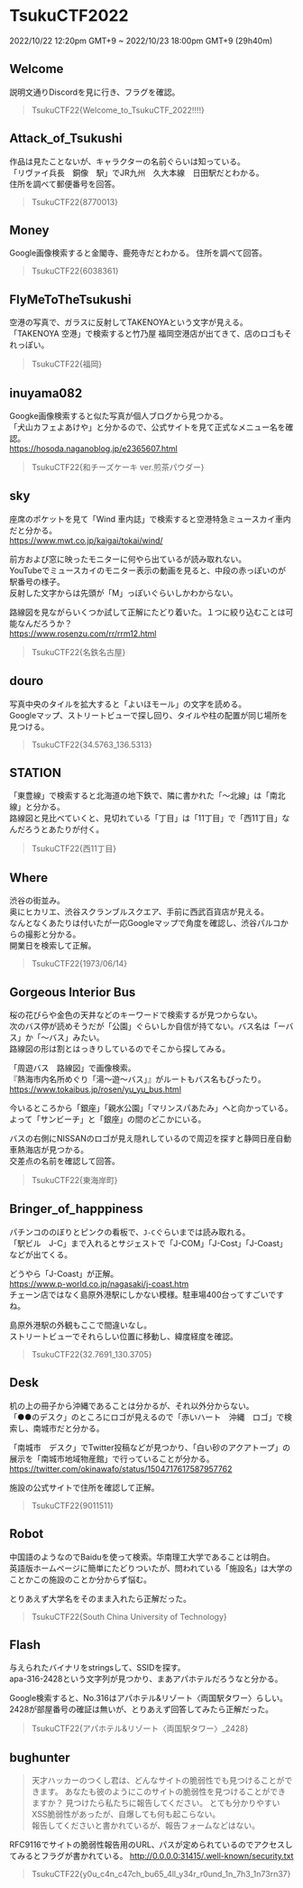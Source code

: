 # TsukuCTF2022
2022/10/22 12:20pm GMT+9 ~ 2022/10/23 18:00pm GMT+9 (29h40m)

## Welcome
説明文通りDiscordを見に行き、フラグを確認。
> TsukuCTF22{Welcome_to_TsukuCTF_2022!!!!}

## Attack_of_Tsukushi
作品は見たことないが、キャラクターの名前ぐらいは知っている。  
「リヴァイ兵長　銅像　駅」でJR九州　久大本線　日田駅だとわかる。  
住所を調べて郵便番号を回答。
> TsukuCTF22{8770013}

## Money
Google画像検索すると金閣寺、鹿苑寺だとわかる。 
住所を調べて回答。  
> TsukuCTF22{6038361}

## FlyMeToTheTsukushi
空港の写真で、ガラスに反射してTAKENOYAという文字が見える。  
「TAKENOYA 空港」で検索すると竹乃屋 福岡空港店が出てきて、店のロゴもそれっぽい。
> TsukuCTF22{福岡}

## inuyama082
Googke画像検索すると似た写真が個人ブログから見つかる。  
「犬山カフェよあけや」と分かるので、公式サイトを見て正式なメニュー名を確認。  
https://hosoda.naganoblog.jp/e2365607.html  
> TsukuCTF22{和チーズケーキ ver.煎茶パウダー}

## sky
座席のポケットを見て「Wind 車内誌」で検索すると空港特急ミュースカイ車内だと分かる。  
https://www.mwt.co.jp/kaigai/tokai/wind/  

前方および窓に映ったモニターに何やら出ているが読み取れない。  
YouTubeでミュースカイのモニター表示の動画を見ると、中段の赤っぽいのが駅番号の様子。  
反射した文字からは先頭が「M」っぽいぐらいしかわからない。  

路線図を見ながらいくつか試して正解にたどり着いた。１つに絞り込むことは可能なんだろうか？  
https://www.rosenzu.com/rr/rrm12.html  
> TsukuCTF22{名鉄名古屋}

## douro
写真中央のタイルを拡大すると「よいほモール」の文字を読める。  
Googleマップ、ストリートビューで探し回り、タイルや柱の配置が同じ場所を見つける。  
> TsukuCTF22{34.5763_136.5313}

## STATION
「東豊線」で検索すると北海道の地下鉄で、隣に書かれた「～北線」は「南北線」と分かる。  
路線図と見比べていくと、見切れている「丁目」は「11丁目」で「西11丁目」なんだろうとあたりが付く。
> TsukuCTF22{西11丁目}

## Where
渋谷の街並み。  
奥にヒカリエ、渋谷スクランブルスクエア、手前に西武百貨店が見える。  
なんとなくあたりは付いたが一応Googleマップで角度を確認し、渋谷パルコからの撮影と分かる。  
開業日を検索して正解。 
> TsukuCTF22{1973/06/14}

## Gorgeous Interior Bus
桜の花びらや金色の天井などのキーワードで検索するが見つからない。  
次のバス停が読めそうだが「公園」ぐらいしか自信が持てない。バス名は「ーバス」か「～バス」みたい。  
路線図の形は割とはっきりしているのでそこから探してみる。  

「周遊バス　路線図」で画像検索。  
『熱海市内名所めぐり「湯～遊～バス」』がルートもバス名もぴったり。  
https://www.tokaibus.jp/rosen/yu_yu_bus.html

今いるところから「銀座」「親水公園」「マリンスパあたみ」へと向かっている。  
よって「サンビーチ」と「銀座」の間のどこかにいる。  

バスの右側にNISSANのロゴが見え隠れしているので周辺を探すと静岡日産自動車熱海店が見つかる。  
交差点の名前を確認して回答。  
> TsukuCTF22{東海岸町}

## Bringer_of_happpiness
パチンコののぼりとピンクの看板で、`J-C`ぐらいまでは読み取れる。  
「駅ビル　J-C」まで入れるとサジェストで「J-COM」「J-Cost」「J-Coast」などが出てくる。  

どうやら「J-Coast」が正解。  
https://www.p-world.co.jp/nagasaki/j-coast.htm  
チェーン店ではなく島原外港駅にしかない模様。駐車場400台ってすごいですね。  

島原外港駅の外観もここで間違いなし。  
ストリートビューでそれらしい位置に移動し、緯度経度を確認。  
> TsukuCTF22{32.7691_130.3705}

## Desk
机の上の冊子から沖縄であることは分かるが、それ以外分からない。  
「●●のデスク」のところにロゴが見えるので「赤いハート　沖縄　ロゴ」で検索し、南城市だと分かる。  

「南城市　デスク」でTwitter投稿などが見つかり、「白い砂のアクアトープ」の展示を「南城市地域物産館」で行っていることが分かる。  
https://twitter.com/okinawafo/status/1504717617587957762

施設の公式サイトで住所を確認して正解。  
> TsukuCTF22{9011511} 

## Robot
中国語のようなのでBaiduを使って検索。华南理工大学であることは明白。  
英語版ホームページに簡単にたどりついたが、問われている「施設名」は大学のことかこの施設のことか分からず悩む。  

とりあえず大学名をそのまま入れたら正解だった。  
> TsukuCTF22{South China University of Technology}

## Flash
与えられたバイナリをstringsして、SSIDを探す。  
apa-316-2428という文字列が見つかり、まあアパホテルだろうなと分かる。 

Google検索すると、No.316はアパホテル&リゾート〈両国駅タワー〉らしい。  
2428が部屋番号の確証は無いが、とりあえず回答してみたら正解だった。
> TsukuCTF22{アパホテル&リゾート〈両国駅タワー〉_2428}

## bughunter
> 天才ハッカーのつくし君は、どんなサイトの脆弱性でも見つけることができます。 あなたも彼のようにこのサイトの脆弱性を見つけることができますか？ 見つけたら私たちに報告してください。
とても分かりやすいXSS脆弱性があったが、自爆しても何も起こらない。  
報告してくださいと書かれているが、報告フォームなどはない。  

RFC9116でサイトの脆弱性報告用のURL、パスが定められているのでアクセスしてみるとフラグが書かれている。
http://0.0.0.0:31415/.well-known/security.txt

> TsukuCTF22{y0u_c4n_c47ch_bu65_4ll_y34r_r0und_1n_7h3_1n73rn37}
